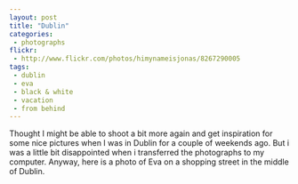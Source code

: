 ```yaml
---
layout: post
title: "Dublin"
categories:
 - photographs
flickr:
 - http://www.flickr.com/photos/himynameisjonas/8267290005
tags:
 - dublin
 - eva
 - black & white
 - vacation
 - from behind
---
```


Thought I might be able to shoot a bit more again and get inspiration for some nice pictures when I was in Dublin for a couple of weekends ago. But i was a little bit disappointed when i transferred the photographs to my computer. Anyway, here is a photo of Eva on a shopping street in the middle of Dublin.